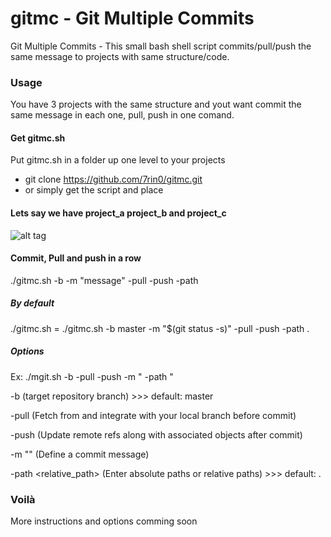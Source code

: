 # gitmc - Git Multiple Commits
Git Multiple Commits - This small bash shell script commits/pull/push the same message to projects with same structure/code.

### Usage
You have 3 projects with the same structure and yout want commit the same message in each one, pull, push in one comand.

#### Get gitmc.sh
Put gitmc.sh in a folder up one level to your projects
- git clone https://github.com/7rin0/gitmc.git
- or simply get the script and place

#### Lets say we have project_a project_b and project_c
![alt tag](https://raw.githubusercontent.com/7rin0/gitmc/master/examples/project_a/three.png)

#### Commit, Pull and push in a row
./gitmc.sh -b <branch> -m "message" -pull -push -path <path>

##### By default
./gitmc.sh = ./gitmc.sh -b master -m "$(git status -s)" -pull -push -path .

##### Options
Ex: ./mgit.sh -b <branch> -pull -push -m "<message> -path <path>"

-b <branch> (target repository branch) >>> default: master

-pull (Fetch from and integrate with your local branch before commit) 

-push (Update remote refs along with associated objects after commit) 

-m "<your message>" (Define a commit message) 

-path <relative_path> (Enter absolute paths or relative paths) >>> default: .


### Voilà
More instructions and options comming soon
